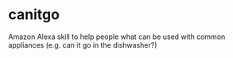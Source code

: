 # canitgo
Amazon Alexa skill to help people what can be used with common appliances (e.g. can it go in the dishwasher?)
